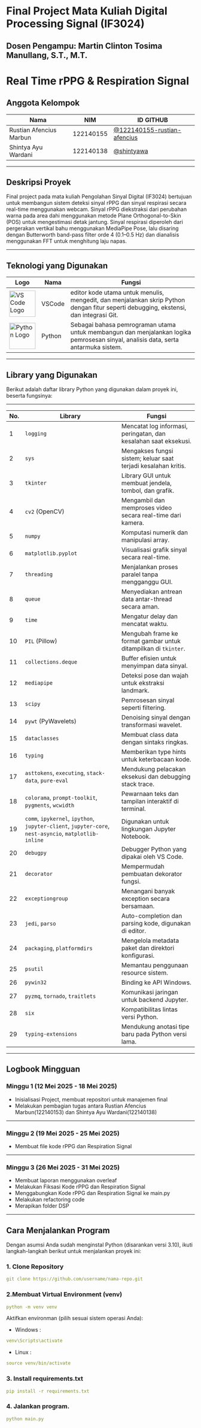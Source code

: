 # Final Project Mata Kuliah Digital Processing Signal (IF3024)

## Dosen Pengampu: **Martin Clinton Tosima Manullang, S.T., M.T.**

# **Real Time rPPG & Respiration Signal**

## **Anggota Kelompok**

| **Nama**                    | **NIM**   | **ID GITHUB**                                                               |
| --------------------------- | --------- | --------------------------------------------------------------------------- |
| Rustian Afencius Marbun | 122140155 | <a href="https://github.com/122140155-rustian-afencius">@122140155-rustian-afencius</a> |
| Shintya Ayu Wardani     | 122140138 | <a href="https://github.com/shintyawa">@shintyawa</a>                     |

---

## **Deskripsi Proyek**

Final project pada mata kuliah Pengolahan Sinyal Digital (IF3024) bertujuan untuk membangun sistem deteksi sinyal rPPG dan sinyal respirasi secara real-time menggunakan webcam. Sinyal rPPG diekstraksi dari perubahan warna pada area dahi menggunakan metode Plane Orthogonal-to-Skin (POS) untuk mengestimasi detak jantung. Sinyal respirasi diperoleh dari pergerakan vertikal bahu menggunakan MediaPipe Pose, lalu disaring dengan Butterworth band-pass filter orde 4 (0.1–0.5 Hz) dan dianalisis menggunakan FFT untuk menghitung laju napas.

---

## **Teknologi yang Digunakan**
|**Logo**  | **Nama**   | **Fungsi**   |
| -------- |------------|--------------|
|<img src="https://upload.wikimedia.org/wikipedia/commons/9/9a/Visual_Studio_Code_1.35_icon.svg" alt="VS Code Logo" width="70">|   VSCode   |editor kode utama untuk menulis, mengedit, dan menjalankan skrip Python dengan fitur seperti debugging, ekstensi, dan integrasi Git.|
|<img src="https://upload.wikimedia.org/wikipedia/commons/c/c3/Python-logo-notext.svg" alt="Python Logo" width="70">|   Python   |Sebagai bahasa pemrograman utama untuk membangun dan menjalankan logika pemrosesan sinyal, analisis data, serta antarmuka sistem.|
---
## **Library yang Digunakan**

Berikut adalah daftar library Python yang digunakan dalam proyek ini, beserta fungsinya:

- - -

| **No.** | **Library**                             | **Fungsi**                                                                 |
|-----|-------------------------------------|------------------------------------------------------------------------|
| 1   | `logging`                           | Mencatat log informasi, peringatan, dan kesalahan saat eksekusi.      |
| 2   | `sys`                               | Mengakses fungsi sistem; keluar saat terjadi kesalahan kritis.        |
| 3   | `tkinter`                           | Library GUI untuk membuat jendela, tombol, dan grafik.                |
| 4   | `cv2` (OpenCV)                      | Mengambil dan memproses video secara real-time dari kamera.           |
| 5   | `numpy`                             | Komputasi numerik dan manipulasi array.                               |
| 6   | `matplotlib.pyplot`                 | Visualisasi grafik sinyal secara real-time.                           |
| 7   | `threading`                         | Menjalankan proses paralel tanpa mengganggu GUI.                      |
| 8   | `queue`                             | Menyediakan antrean data antar-thread secara aman.                    |
| 9   | `time`                              | Mengatur delay dan mencatat waktu.                                    |
| 10  | `PIL` (Pillow)                      | Mengubah frame ke format gambar untuk ditampilkan di `tkinter`.      |
| 11  | `collections.deque`                | Buffer efisien untuk menyimpan data sinyal.                           |
| 12  | `mediapipe`                         | Deteksi pose dan wajah untuk ekstraksi landmark.                      |
| 13  | `scipy`                             | Pemrosesan sinyal seperti filtering.                                  |
| 14  | `pywt` (PyWavelets)                 | Denoising sinyal dengan transformasi wavelet.                         |
| 15  | `dataclasses`                       | Membuat class data dengan sintaks ringkas.                            |
| 16  | `typing`                            | Memberikan type hints untuk keterbacaan kode.                         |
| 17  | `asttokens`, `executing`, `stack-data`, `pure-eval` | Mendukung pelacakan eksekusi dan debugging stack trace.  |
| 18  | `colorama`, `prompt-toolkit`, `pygments`, `wcwidth` | Pewarnaan teks dan tampilan interaktif di terminal. |
| 19  | `comm`, `ipykernel`, `ipython`, `jupyter-client`, `jupyter-core`, `nest-asyncio`, `matplotlib-inline` | Digunakan untuk lingkungan Jupyter Notebook. |
| 20  | `debugpy`                           | Debugger Python yang dipakai oleh VS Code.                            |
| 21  | `decorator`                         | Mempermudah pembuatan dekorator fungsi.                               |
| 22  | `exceptiongroup`                    | Menangani banyak exception secara bersamaan.                          |
| 23  | `jedi`, `parso`                     | Auto-completion dan parsing kode, digunakan di editor.                |
| 24  | `packaging`, `platformdirs`         | Mengelola metadata paket dan direktori konfigurasi.                   |
| 25  | `psutil`                            | Memantau penggunaan resource sistem.                                  |
| 26  | `pywin32`                           | Binding ke API Windows.                                               |
| 27  | `pyzmq`, `tornado`, `traitlets`     | Komunikasi jaringan untuk backend Jupyter.                            |
| 28  | `six`                               | Kompatibilitas lintas versi Python.                                   |
| 29  | `typing-extensions`                 | Mendukung anotasi tipe baru pada Python versi lama.                   |

---
## **Logbook Mingguan**

### **Minggu 1 (12 Mei 2025 - 18 Mei 2025)**
- Inisialisasi Project, membuat repositori untuk manajemen final
- Melakukan pembagian tugas antara Rustian Afencius Marbun(122140153) dan Shintya Ayu Wardani(122140138)
---
### **Minggu 2 (19 Mei 2025 - 25 Mei 2025)**
- Membuat file kode rPPG dan Respiration Signal
---
### **Minggu 3 (26 Mei 2025 - 31 Mei 2025)**
- Membuat laporan menggunakan overleaf
- Melakukan Fiksasi Kode rPPG dan Respiration Signal
- Menggabungkan Kode rPPG dan Respiration Signal ke main.py
- Melakukan refactoring code
- Merapikan folder DSP
---
## Cara Menjalankan Program

Dengan asumsi Anda sudah menginstal Python (disarankan versi 3.10), ikuti langkah-langkah berikut untuk menjalankan proyek ini:

### 1. Clone Repository

```yaml
git clone https://github.com/username/nama-repo.git
```

### 2.Membuat Virtual Environment (venv)

```yaml
python -m venv venv
```

Aktifkan environman (pilih sesuai sistem operasi Anda):
- Windows :

```yaml
venv\Scripts\activate
```
- Linux :

```yaml
source venv/bin/activate
```
### 3. Install requirements.txt

```yaml
pip install -r requirements.txt
```

### 4. Jalankan program.

```yaml
python main.py
```